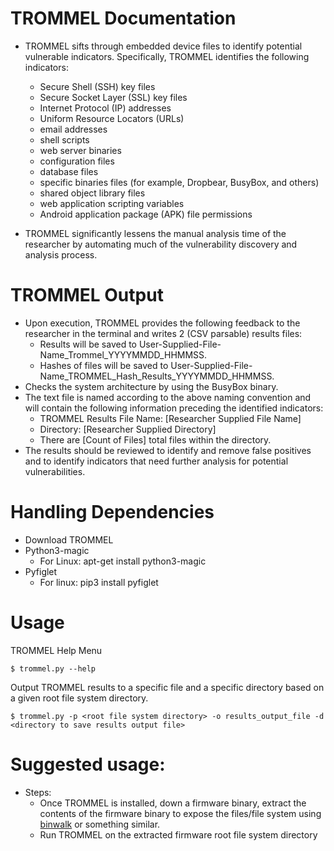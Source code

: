# TROMMEL Documentation
* TROMMEL sifts through embedded device files to identify potential vulnerable indicators. Specifically, TROMMEL identifies the following indicators:
	* Secure Shell (SSH) key files
	* Secure Socket Layer (SSL) key files
	* Internet Protocol (IP) addresses
	* Uniform Resource Locators (URLs)
	* email addresses
	* shell scripts
	* web server binaries
	* configuration files
	* database files
	* specific binaries files (for example, Dropbear, BusyBox, and others)
	* shared object library files
	* web application scripting variables
	* Android application package (APK) file permissions

* TROMMEL significantly lessens the manual analysis time of the researcher by automating much of the vulnerability discovery and analysis process.

# TROMMEL Output
* Upon execution, TROMMEL provides the following feedback to the researcher in the terminal and writes 2 (CSV parsable) results files:
	* Results will be saved to User-Supplied-File-Name_Trommel_YYYYMMDD_HHMMSS.
	* Hashes of files will be saved to User-Supplied-File-Name_TROMMEL_Hash_Results_YYYYMMDD_HHMMSS.
* Checks the system architecture by using the BusyBox binary.
* The text file is named according to the above naming convention and will contain the following information preceding the identified indicators:
	* TROMMEL Results File Name: [Researcher Supplied File Name]
	* Directory: [Researcher Supplied Directory]
	* There are [Count of Files] total files within the directory.
* The results should be reviewed to identify and remove false positives and to identify indicators that need further analysis for potential vulnerabilities.


# Handling Dependencies
* Download TROMMEL
* Python3-magic
	* For Linux: apt-get install python3-magic
* Pyfiglet
	* For linux: pip3 install pyfiglet

# Usage
TROMMEL Help Menu
```
$ trommel.py --help
```
Output TROMMEL results to a specific file and a specific directory based on a given root file system directory.
```
$ trommel.py -p <root file system directory> -o results_output_file -d <directory to save results output file>
```

# Suggested usage:
* Steps:
	* Once TROMMEL is installed, down a firmware binary, extract the contents of the firmware binary to expose the files/file system using [binwalk](https://github.com/devttys0/binwalk) or something similar.
	* Run TROMMEL on the extracted firmware root file system directory
